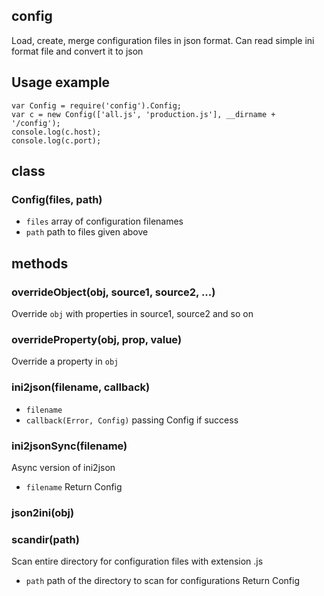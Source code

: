 ## config
Load, create, merge configuration files in json format. Can read simple ini format file and convert it to json

## Usage example
	var Config = require('config').Config;
	var c = new Config(['all.js', 'production.js'], __dirname + '/config');
	console.log(c.host);
	console.log(c.port);
	

## class
### Config(files, path)
* `files` array of configuration filenames
* `path` path to files given above
 

## methods
### overrideObject(obj, source1, source2, ...)
Override `obj` with properties in source1, source2 and so on

### overrideProperty(obj, prop, value)
Override a property in `obj`

### ini2json(filename, callback)
* `filename`
* `callback(Error, Config)` passing Config if success 

### ini2jsonSync(filename)
Async version of ini2json
* `filename`
Return Config

### json2ini(obj)

### scandir(path)
Scan entire directory for configuration files with extension .js
* `path` path of the directory to scan for configurations
Return Config
